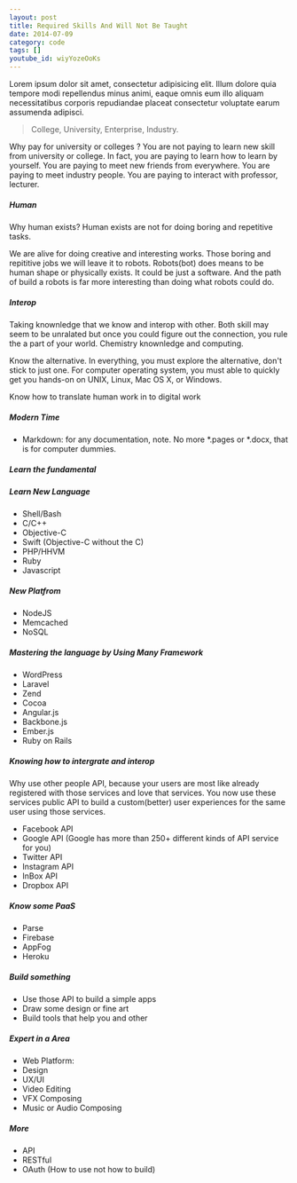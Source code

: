 ```yaml
---
layout: post
title: Required Skills And Will Not Be Taught
date: 2014-07-09
category: code
tags: []
youtube_id: wiyYozeOoKs
---
```


Lorem ipsum dolor sit amet, consectetur adipisicing elit. Illum dolore quia tempore modi repellendus minus animi, eaque omnis eum illo aliquam necessitatibus corporis repudiandae placeat consectetur voluptate earum assumenda adipisci.

> College, University, Enterprise, Industry.

Why pay for university or colleges ?
You are not paying to learn new skill from university or college.
In fact, you are paying to learn how to learn by yourself.
You are paying to meet new friends from everywhere.
You are paying to meet industry people.
You are paying to interact with professor, lecturer.



##### Human
Why human exists?
Human exists are not for doing boring and repetitive tasks.

We are alive for doing creative and interesting works.
Those boring and repititive jobs we will leave it to robots.
Robots(bot) does means to be human shape or physically exists.
It could be just a software. And the path of build a robots is far more interesting than
doing what robots could do.


##### Interop
Taking knownledge that we know and interop with other. Both skill may seem to be unralated but once you could figure out the connection, you rule the a part of your world.
Chemistry knownledge and computing.

Know the alternative. In everything, you must explore the alternative, don't stick to just one.
For computer operating system, you must able to quickly get you hands-on on UNIX, Linux, Mac OS X, or Windows.

Know how to translate human work in to digital work

##### Modern Time
- Markdown: for any documentation, note. No more *.pages or *.docx, that is for computer dummies.

##### Learn the fundamental

##### Learn New Language
- Shell/Bash
- C/C++
- Objective-C
- Swift (Objective-C without the C)
- PHP/HHVM
- Ruby
- Javascript

##### New Platfrom
- NodeJS
- Memcached
- NoSQL

##### Mastering the language by Using Many Framework
- WordPress
- Laravel
- Zend
- Cocoa
- Angular.js
- Backbone.js
- Ember.js
- Ruby on Rails

##### Knowing how to intergrate and interop

Why use other people API, because your users are most like already registered with those services and love that services. You now use these services public API to build a custom(better) user experiences for the same user using those services.

- Facebook API
- Google API (Google has more than 250+ different kinds of API service for you)
- Twitter API
- Instagram API
- InBox API
- Dropbox API

##### Know some PaaS

- Parse
- Firebase
- AppFog
- Heroku


##### Build something
- Use those API to build a simple apps
- Draw some design or fine art
- Build tools that help you and other

##### Expert in a Area
- Web Platform:
- Design
- UX/UI
- Video Editing
- VFX Composing
- Music or Audio Composing

##### More
- API
- RESTful
- OAuth (How to use not how to build)